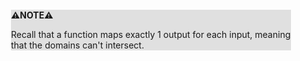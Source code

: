 <div style="margin:2em; background-color: #e0e0e0;">

<strong>⚠️NOTE️️️⚠️</strong>

Recall that a function maps exactly 1 output for each input, meaning that the domains can't intersect.
</div>

